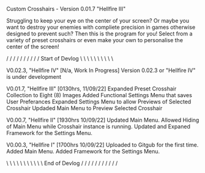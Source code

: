 Custom Crosshairs - Version 0.01.7 "Hellfire III"

Struggling to keep your eye on the center of your screen? Or maybe you want to 
destroy your enemies with compliete precision in games otherwise designed to prevent such? 
Then this is the program for you! Select from a variety of preset crosshairs or even 
make your own to personalise the center of the screen!

/ / / / / / / / / / Start of Devlog \ \ \ \ \ \ \ \ \ \

V0.02.3, "Hellfire IV" [N/a, Work In Progress]
Version 0.02.3 or "Hellfire IV" is under development

V0.01.7, "Hellfire III" [0130hrs, 11/09/22]
Expanded Preset Crosshair Collection to Eight (8) Images
Added Functional Settings Menu that saves User Preferances
Expanded Settings Menu to allow Previews of Selected Crosshair
Updaded Main Menu to Preview Selected Crosshair

V0.00.7, "Hellfire II" [1930hrs 10/09/22] 
Updated Main Menu. 
Allowed Hiding of Main Menu while Crosshair instance is running. 
Updated and Expaned Framework for the Settings Menu.

V0.00.3, "Hellfire I" [1700hrs 10/09/22] 
Uploaded to Gitgub for the first time. 
Added Main Menu. 
Added Framework for the Settings Menu.

\ \ \ \ \ \ \ \ \ \ \ End of Devlog / / / / / / / / / / /
